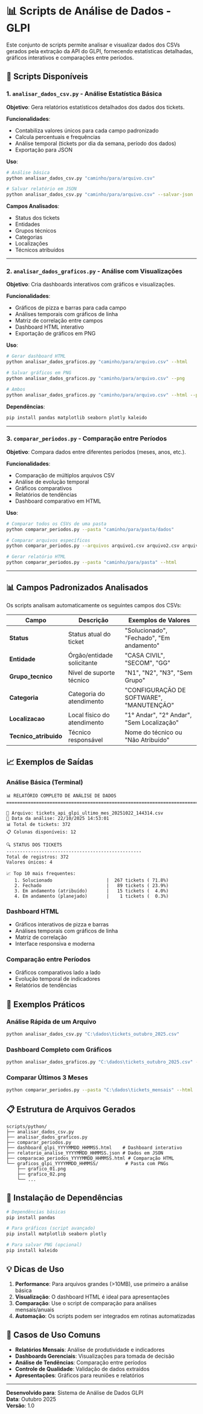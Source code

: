 # 📊 Scripts de Análise de Dados - GLPI

Este conjunto de scripts permite analisar e visualizar dados dos CSVs gerados pela extração da API do GLPI, fornecendo estatísticas detalhadas, gráficos interativos e comparações entre períodos.

## 📁 Scripts Disponíveis

### 1. `analisar_dados_csv.py` - Análise Estatística Básica
**Objetivo**: Gera relatórios estatísticos detalhados dos dados dos tickets.

**Funcionalidades**:
- Contabiliza valores únicos para cada campo padronizado
- Calcula percentuais e frequências
- Análise temporal (tickets por dia da semana, período dos dados)
- Exportação para JSON

**Uso**:
```bash
# Análise básica
python analisar_dados_csv.py "caminho/para/arquivo.csv"

# Salvar relatório em JSON
python analisar_dados_csv.py "caminho/para/arquivo.csv" --salvar-json
```

**Campos Analisados**:
- Status dos tickets
- Entidades
- Grupos técnicos
- Categorias
- Localizações
- Técnicos atribuídos

---

### 2. `analisar_dados_graficos.py` - Análise com Visualizações
**Objetivo**: Cria dashboards interativos com gráficos e visualizações.

**Funcionalidades**:
- Gráficos de pizza e barras para cada campo
- Análises temporais com gráficos de linha
- Matriz de correlação entre campos
- Dashboard HTML interativo
- Exportação de gráficos em PNG

**Uso**:
```bash
# Gerar dashboard HTML
python analisar_dados_graficos.py "caminho/para/arquivo.csv" --html

# Salvar gráficos em PNG
python analisar_dados_graficos.py "caminho/para/arquivo.csv" --png

# Ambos
python analisar_dados_graficos.py "caminho/para/arquivo.csv" --html --png
```

**Dependências**:
```bash
pip install pandas matplotlib seaborn plotly kaleido
```

---

### 3. `comparar_periodos.py` - Comparação entre Períodos
**Objetivo**: Compara dados entre diferentes períodos (meses, anos, etc.).

**Funcionalidades**:
- Comparação de múltiplos arquivos CSV
- Análise de evolução temporal
- Gráficos comparativos
- Relatórios de tendências
- Dashboard comparativo em HTML

**Uso**:
```bash
# Comparar todos os CSVs de uma pasta
python comparar_periodos.py --pasta "caminho/para/pasta/dados"

# Comparar arquivos específicos
python comparar_periodos.py --arquivos arquivo1.csv arquivo2.csv arquivo3.csv

# Gerar relatório HTML
python comparar_periodos.py --pasta "caminho/para/pasta" --html
```

---

## 📊 Campos Padronizados Analisados

Os scripts analisam automaticamente os seguintes campos dos CSVs:

| Campo | Descrição | Exemplos de Valores |
|-------|-----------|-------------------|
| **Status** | Status atual do ticket | "Solucionado", "Fechado", "Em andamento" |
| **Entidade** | Órgão/entidade solicitante | "CASA CIVIL", "SECOM", "GG" |
| **Grupo_tecnico** | Nível de suporte técnico | "N1", "N2", "N3", "Sem Grupo" |
| **Categoria** | Categoria do atendimento | "CONFIGURAÇÃO DE SOFTWARE", "MANUTENÇÃO" |
| **Localizacao** | Local físico do atendimento | "1° Andar", "2° Andar", "Sem Localização" |
| **Tecnico_atribuido** | Técnico responsável | Nome do técnico ou "Não Atribuído" |

## 📈 Exemplos de Saídas

### Análise Básica (Terminal)
```
📊 RELATÓRIO COMPLETO DE ANÁLISE DE DADOS
================================================================================

📁 Arquivo: tickets_api_glpi_ultimo_mes_20251022_144314.csv
📅 Data da análise: 22/10/2025 14:53:01
📊 Total de tickets: 372
📋 Colunas disponíveis: 12

🔍 STATUS DOS TICKETS
--------------------------------------------------
Total de registros: 372
Valores únicos: 4

📈 Top 10 mais frequentes:
   1. Solucionado                    |  267 tickets ( 71.8%)
   2. Fechado                        |   89 tickets ( 23.9%)
   3. Em andamento (atribuído)       |   15 tickets (  4.0%)
   4. Em andamento (planejado)       |    1 tickets (  0.3%)
```

### Dashboard HTML
- Gráficos interativos de pizza e barras
- Análises temporais com gráficos de linha
- Matriz de correlação
- Interface responsiva e moderna

### Comparação entre Períodos
- Gráficos comparativos lado a lado
- Evolução temporal de indicadores
- Relatórios de tendências

## 🚀 Exemplos Práticos

### Análise Rápida de um Arquivo
```bash
python analisar_dados_csv.py "C:\dados\tickets_outubro_2025.csv"
```

### Dashboard Completo com Gráficos
```bash
python analisar_dados_graficos.py "C:\dados\tickets_outubro_2025.csv" --html
```

### Comparar Últimos 3 Meses
```bash
python comparar_periodos.py --pasta "C:\dados\tickets_mensais" --html
```

## 📋 Estrutura de Arquivos Gerados

```
scripts/python/
├── analisar_dados_csv.py
├── analisar_dados_graficos.py
├── comparar_periodos.py
├── dashboard_glpi_YYYYMMDD_HHMMSS.html    # Dashboard interativo
├── relatorio_analise_YYYYMMDD_HHMMSS.json # Dados em JSON
├── comparacao_periodos_YYYYMMDD_HHMMSS.html # Comparação HTML
└── graficos_glpi_YYYYMMDD_HHMMSS/          # Pasta com PNGs
    ├── grafico_01.png
    ├── grafico_02.png
    └── ...
```

## 🔧 Instalação de Dependências

```bash
# Dependências básicas
pip install pandas

# Para gráficos (script avançado)
pip install matplotlib seaborn plotly

# Para salvar PNG (opcional)
pip install kaleido
```

## 💡 Dicas de Uso

1. **Performance**: Para arquivos grandes (>10MB), use primeiro a análise básica
2. **Visualização**: O dashboard HTML é ideal para apresentações
3. **Comparação**: Use o script de comparação para análises mensais/anuais
4. **Automação**: Os scripts podem ser integrados em rotinas automatizadas

## 🎯 Casos de Uso Comuns

- **Relatórios Mensais**: Análise de produtividade e indicadores
- **Dashboards Gerenciais**: Visualizações para tomada de decisão
- **Análise de Tendências**: Comparação entre períodos
- **Controle de Qualidade**: Validação de dados extraídos
- **Apresentações**: Gráficos para reuniões e relatórios

---

**Desenvolvido para**: Sistema de Análise de Dados GLPI  
**Data**: Outubro 2025  
**Versão**: 1.0